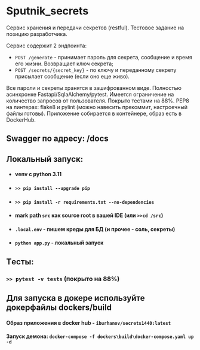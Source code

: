 # Sputnik_secrets

Сервис хранения и передачи секретов (restful). Тестовое задание на позицию разработчика.

Сервис содержит 2 эндпоинта:
- `POST /generate` - принимает пароль для секрета, сообщение и время его жизни. Возвращает ключ секрета;
- `POST /secrets/{secret_key}` - по ключу и переданному секрету присылает сообщение (если оно еще живо).

Все пароли и секреты хранятся в зашифрованном виде. Полностью асинхронке Fastapi/SqlaAlchemy/pytest.
Имеется ограничение на количество запросов от пользователя.
Покрыто тестами на 88%.
PEP8 на линтерах: flake8 и pylint (можно навесить прекоммит, настроечный файлы готовы).
Приложение собирается в контейнере, образ есть в DockerHub.

## Swagger по адресу: /docs

## Локальный запуск:

- #### venv c python 3.11
- #### ```>> pip install --upgrade pip```  
- #### ```>> pip install -r requirements.txt --no-dependencies```
- #### mark path ``src`` как source root в вашей IDE (или ``>>cd /src``)
- #### ``.local.env`` - пишем креды для БД (и прочее - соль, секреты)
- #### ``python app.py`` - локальный запуск

## Tесты:
### ` >> pytest -v tests ` (покрыто на 88%)

## Для запуска в докере используйте докерфайлы dockers/build
#### Образ приложения в docker hub - ``iburhanov/secrets1440:latest``

#### Запуск демона: `docker-compose -f dockers\build\docker-compose.yaml up -d`
